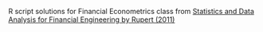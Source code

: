 R script solutions for Financial Econometrics class from [Statistics and Data Analysis for Financial Engineering by Rupert (2011)](https://people.orie.cornell.edu/davidr/SDAFE/)


